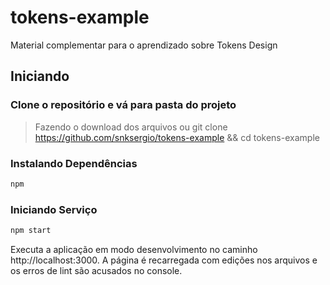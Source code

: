 # tokens-example
Material complementar para o aprendizado sobre Tokens Design

## Iniciando

### Clone o repositório e vá para pasta do projeto

> Fazendo o download dos arquivos ou git clone https://github.com/snksergio/tokens-example && cd tokens-example

### Instalando Dependências

```bash
npm
```

### Iniciando Serviço

```bash
npm start
```

Executa a aplicação em modo desenvolvimento no caminho http://localhost:3000.
A página é recarregada com edições nos arquivos e os erros de lint são acusados no console.
